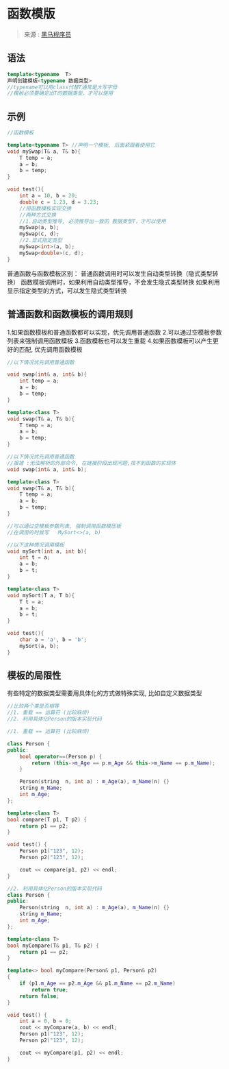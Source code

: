 # 函数模版

> 来源 : [黑马程序员](https://www.bilibili.com/video/BV1et411b73Z?p=167)



## 语法

```c++
template<typename  T>
声明创建模板<typename 数据类型>
//typename可以用class代替T通常是大写字母
//模板必须要确定出T的数据类型，才可以使用
```

## 示例

``` c++
//函数模板

template<typename T> //声明一个模板, 后面紧跟着使用它
void mySwap(T& a, T& b){
    T temp = a;
    a = b;
    b = temp;
}

void test(){
    int a = 10, b = 20;
    double c = 1.23, d = 3.23;
    //用函数模板实现交换
    //两种方式交换
    //1.自动类型推导, 必须推导出一致的 数据类型T，才可以使用
    mySwap(a, b);
    mySwap(c, d);
    //2.显式指定类型
    mySwap<int>(a, b);
    mySwap<double>(c, d);
}
```

普通函数与函数模板区别：
普通函数调用时可以发生自动类型转换（隐式类型转换）
函数模板调用时，如果利用自动类型推导，不会发生隐式类型转换
如果利用显示指定类型的方式，可以发生隐式类型转换

## 普通函数和函数模板的调用规则

1.如果函数模板和普通函数都可以实现，优先调用普通函数
2.可以通过空模板参数列表来强制调用函数模板
3.函数模板也可以发生重载
4.如果函数模板可以产生更好的匹配, 优先调用函数模板

```c++
//以下情况优先调用普通函数

void swap(int& a, int& b){
    int temp = a;
    a = b;
    b = temp;
}

template<class T>
void swap(T& a, T& b){
    T temp = a;
    a = b;
    b = temp;
}

//以下情况优先调用普通函数
//报错 :无法解析的外部命令, 在链接阶段出现问题,找不到函数的实现体
void swap(int& a, int& b);

template<class T>
void swap(T& a, T& b){
    T temp = a;
    a = b;
    b = temp;
}

//可以通过空模板参数列表, 强制调用函数模压板
//在调用的时候写   MySort<>(a, b)

//以下这种情况调用模板
void mySort(int a, int b){
    int t = a;
    a = b;
    b = t;
}

template<class T>
void mySort(T a, T b){
    T t = a;
    a = b;
    b = t;
}

void test(){
    char a = 'a', b = 'b';
    mySort(a, b);
}
```

## 模板的局限性

有些特定的数据类型需要用具体化的方式做特殊实现, 比如自定义数据类型

```c++
//比较两个类是否相等
//1. 重载 == 运算符 (比较麻烦)
//2. 利用具体化Person的版本实现代码

//1. 重载 == 运算符 (比较麻烦)

class Person {
public:
	bool operator==(Person p) {
		return (this->m_Age == p.m_Age && this->m_Name == p.m_Name);
	}

	Person(string  n, int a) : m_Age(a), m_Name(n) {}
	string m_Name;
	int m_Age;
};

template<class T>
bool compare(T p1, T p2) {
	return p1 == p2;
}

void test() {
	Person p1("123", 12);	
	Person p2("123", 12);

	cout << compare(p1, p2) << endl;
}

//2. 利用具体化Person的版本实现代码
class Person {
public:
    Person(string  n, int a) : m_Age(a), m_Name(n) {}
    string m_Name;
    int m_Age;
};

template<class T>
bool myCompare(T& p1, T& p2) {
    return p1 == p2;
}

template<> bool myCompare(Person& p1, Person& p2)
{
    if (p1.m_Age == p2.m_Age && p1.m_Name == p2.m_Name)
        return true;
    return false;
}

void test() {
    int a = 0, b = 0;
    cout << myCompare(a, b) << endl;
    Person p1("123", 12);
    Person p2("123", 12);

    cout << myCompare(p1, p2) << endl;
}
```
